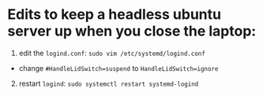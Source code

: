 # Edits to keep a headless ubuntu server up when you close the laptop:

1) edit the `logind.conf`: `sudo vim /etc/systemd/logind.conf`
  - change `#HandleLidSwitch=suspend` to `HandleLidSwitch=ignore`
2) restart `logind`: `sudo systemctl restart systemd-logind`

